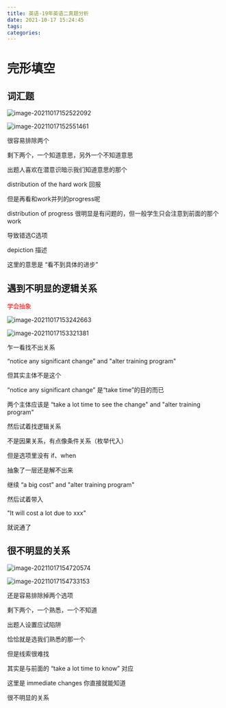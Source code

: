 ```yaml
---
title: 英语-19年英语二真题分析
date: 2021-10-17 15:24:45
tags:
categories:
---
```


# 完形填空



## 词汇题

![image-20211017152522092](https://picgo-freejim.oss-cn-beijing.aliyuncs.com/to_upload/image-20211017152522092.png)

![image-20211017152551461](https://picgo-freejim.oss-cn-beijing.aliyuncs.com/to_upload/image-20211017152551461.png)

很容易排除两个

剩下两个，一个知道意思，另外一个不知道意思

出题人喜欢在潜意识暗示我们知道意思的那个

distribution of the hard work 回报

但是再看和work并列的progress呢

distribution of progress 很明显是有问题的，但一般学生只会注意到前面的那个work

导致错选C选项

depiction 描述

这里的意思是 “看不到具体的进步”



## 遇到不明显的逻辑关系

<font color=red>学会抽象</font>

![image-20211017153242663](https://picgo-freejim.oss-cn-beijing.aliyuncs.com/to_upload/image-20211017153242663.png)

![image-20211017153321381](https://picgo-freejim.oss-cn-beijing.aliyuncs.com/to_upload/image-20211017153321381.png)

乍一看找不出关系

“notice any significant change” and "alter training program"

但其实主体不是这个

“notice any significant change” 是“take time”的目的而已

两个主体应该是 “take a lot time to see the change" and "alter training program"



然后试着找逻辑关系

不是因果关系，有点像条件关系（枚举代入）

但是选项里没有 if、when



抽象了一层还是解不出来

继续 “a big cost” and "alter training program"

然后试着带入

"It will cost a lot due to xxx"

就说通了





## 很不明显的关系

![image-20211017154720574](https://picgo-freejim.oss-cn-beijing.aliyuncs.com/to_upload/image-20211017154720574.png)

![image-20211017154733153](https://picgo-freejim.oss-cn-beijing.aliyuncs.com/to_upload/image-20211017154733153.png)

还是容易排除掉两个选项

剩下两个，一个熟悉，一个不知道

出题人设置应试陷阱

恰恰就是选我们熟悉的那一个

但是线索很难找



其实是与前面的 “take a lot time to know” 对应

这里是 immediate changes 你直接就能知道 

很不明显的关系